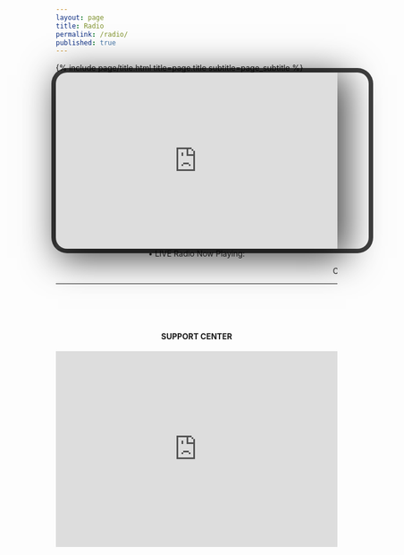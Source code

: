 ```yaml
---
layout: page
title: Radio
permalink: /radio/
published: true
---
```

<style>
.colorbox{
  -webkit-box-shadow: 10px 10px 61px 6px rgba(0,0,0,0.75);
  -moz-box-shadow: 10px 10px 61px 6px rgba(0,0,0,0.75);
  box-shadow: 10px 10px 61px 6px rgba(0,0,0,0.75);
}

.colorcontainer:before {
  content: '';
  z-index: 2;
  position: absolute;
  width: 560px;
  height: 315px;
  -webkit-box-shadow: 0 0 0 8px rgba(0,0,0,0.75);
  -moz-box-shadow: 0 0 0 8px rgba(0,0,0,0.75);
  box-shadow: 0 0 0 8px rgba(0,0,0,0.75);
/*   box-shadow: 0px 0px 61px 6px rgba(0,0,0,0.68); */
  pointer-events: none;
  -webkit-border-radius: 20px;
  -moz-border-radius: 20px;
  border-radius: 20px;
}
</style>

<div class="page" markdown="1">
{% include page/title.html title=page.title subtitle=page_subtitle %}

<div class="colorcontainer">
  <iframe class="colorbox" width="100%" height="315" src="https://mukto.muxworks.com/colorchanging" frameborder="0" allowfullscreen></iframe>
</div>

<center>• LIVE Radio Now Playing:
         
<marquee>ChilledCow : LoFi Compilation 2021</marquee>
<div data-video="5qap5aO4i9A"
         data-autoplay="1"
         data-loop="0"
         id="youtube-audio">
</div>
<script src="https://www.youtube.com/iframe_api"></script>
<script src="https://cdn.rawgit.com/labnol/files/master/yt.js"></script>
<hr>
<br />
<br />
<br />
<h4>SUPPORT CENTER</h4>
<iframe src="https://discord.com/widget?id=774638414976909333&theme=dark" width="100%" height="350" allowtransparency="true" frameborder="0" sandbox="allow-popups allow-popups-to-escape-sandbox allow-same-origin allow-scripts"></iframe>
</center>
